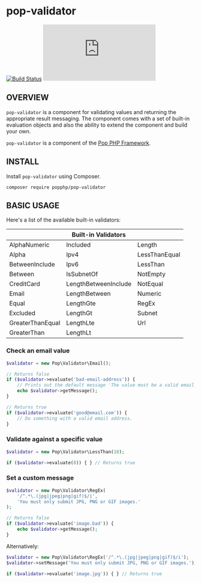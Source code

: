 pop-validator
=============

[![Build Status](https://travis-ci.org/popphp/pop-validator.svg?branch=master)](https://travis-ci.org/popphp/pop-validator)
[![Coverage Status](http://www.popphp.org/cc/coverage.php?comp=pop-validator)](http://www.popphp.org/cc/pop-validator/)

OVERVIEW
--------
`pop-validator` is a component for validating values and returning the appropriate result messaging.
The component comes with a set of built-in evaluation objects and also the ability to extend the
component and build your own.

`pop-validator` is a component of the [Pop PHP Framework](http://www.popphp.org/).

INSTALL
-------

Install `pop-validator` using Composer.

    composer require popphp/pop-validator

BASIC USAGE
-----------

Here's a list of the available built-in validators:

|                   | Built-in Validators  |               |
|-------------------|----------------------|---------------|
| AlphaNumeric      | Included             | Length        |
| Alpha             | Ipv4                 | LessThanEqual |
| BetweenInclude    | Ipv6                 | LessThan      |
| Between           | IsSubnetOf           | NotEmpty      |
| CreditCard        | LengthBetweenInclude | NotEqual      |
| Email             | LengthBetween        | Numeric       |
| Equal             | LengthGte            | RegEx         |
| Excluded          | LengthGt             | Subnet        |
| GreaterThanEqual  | LengthLte            | Url           |
| GreaterThan       | LengthLt             |               |

### Check an email value 

```php
$validator = new Pop\Validator\Email();

// Returns false
if ($validator->evaluate('bad-email-address')) {
    // Prints out the default message 'The value must be a valid email format.'
    echo $validator->getMessage();
}

// Returns true
if ($validator->evaluate('good@email.com')) {
    // Do something with a valid email address.
}
```

### Validate against a specific value

```php
$validator = new Pop\Validator\LessThan(10);

if ($validator->evaluate(8)) { } // Returns true
```

### Set a custom message

```php
$validator = new Pop\Validator\RegEx(
    '/^.*\.(jpg|jpeg|png|gif)$/i',
    'You must only submit JPG, PNG or GIF images.'
);

// Returns false
if ($validator->evaluate('image.bad')) {
    echo $validator->getMessage();
}
```

Alternatively:

```php
$validator = new Pop\Validator\RegEx('/^.*\.(jpg|jpeg|png|gif)$/i');
$validator->setMessage('You must only submit JPG, PNG or GIF images.');

if ($validator->evaluate('image.jpg')) { } // Returns true
```

